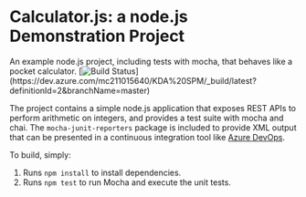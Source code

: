 Calculator.js: a node.js Demonstration Project
==============================================
An example node.js project, including tests with mocha, that behaves like
a pocket calculator.
[![Build Status]([https://dev.azure.com/mc211015640/KDA%20SPM/_apis/build/status/kesavan230682.calculator?branchName=master](https://dev.azure.com/mc211015640/KDA%20SPM/_apis/build/status/kesavan230682.calculator?branchName=master))](https://dev.azure.com/mc211015640/KDA%20SPM/_build/latest?definitionId=2&branchName=master)



The project contains a simple node.js application that exposes REST APIs
to perform arithmetic on integers, and provides a test suite with mocha
and chai.  The `mocha-junit-reporters` package is included to provide XML
output that can be presented in a continuous integration tool like
[Azure DevOps](https://azure.com/devops).

To build, simply:

1. Runs `npm install` to install dependencies.
2. Runs `npm test` to run Mocha and execute the unit tests.

